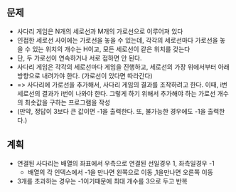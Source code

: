 ## 문제
- 사다리 게임은 N개의 세로선과 M개의 가로선으로 이루어져 있다
- 인접한 세로선 사이에는 가로선을 놓을 수 있는데, 각각의 세로선마다 가로선을 놓을 수 있는 위치의 개수는 H이고, 모든 세로선이 같은 위치를 갖는다
- 단, 두 가로선이 연속하거나 서로 접하면 안 된다. 
- 사다리 게임은 각각의 세로선마다 게임을 진행하고, 세로선의 가장 위에서부터 아래 방향으로 내려가야 한다. (가로선이 있다면 따라간다)
- => 사다리에 가로선을 추가해서, 사다리 게임의 결과를 조작하려고 한다.
이때, i번 세로선의 결과가 i번이 나와야 한다. 그렇게 하기 위해서 추가해야 하는 가로선 개수의 최솟값을 구하는 프로그램을 작성
- (만약, 정답이 3보다 큰 값이면 -1을 출력한다. 또, 불가능한 경우에도 -1을 출력한다.)

## 계획
- 연결된 사다리는 배열의 좌표에서 우측으로 연결된 선일경우 1, 좌측일경우 -1
   - 배열의 각 인덱스에서 -1을 만나면 왼쪽으로 이동 ,1을만나면 오른쪽 이동
- 3개를 초과하는 경우는 -1이기때문에 최대 개수를 3으로 두고 반복
